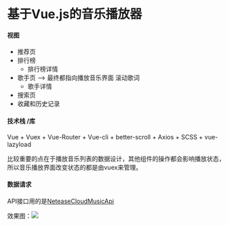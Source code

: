 # 基于Vue.js的音乐播放器

#### 视图

* 推荐页
* 排行榜
  * 排行榜详情
* 歌手页                                                -->  最终都指向播放音乐界面  滚动歌词
  * 歌手详情
* 搜索页 
* 收藏和历史记录

#### 技术栈 /库

Vue + Vuex + Vue-Router + Vue-cli + better-scroll + Axios + SCSS + vue-lazyload

比较重要的点在于播放音乐列表的数据设计，其他组件的操作都会影响播放状态，所以音乐播放界面改变状态的都是由vuex来管理。

#### 数据请求

API接口用的是[NeteaseCloudMusicApi](https://binaryify.github.io/NeteaseCloudMusicApi/#/?id=neteasecloudmusicapi)

效果图：![](https://s1.ax1x.com/2018/12/09/F8WWCD.gif)




